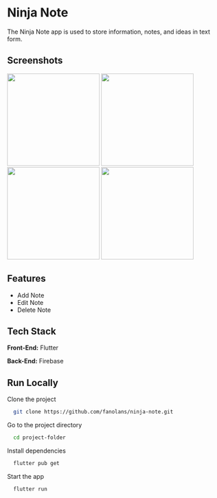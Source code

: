 # Ninja Note

The Ninja Note app is used to store information, notes, and ideas in text form.

## Screenshots
<img src="https://github.com/fanolans/ninja-note/assets/85090127/9f49b20c-09bc-417a-92ec-8aa10c597b76" width="215">
<img src="https://github.com/fanolans/ninja-note/assets/85090127/c444ded0-392c-4270-a7e8-c730ebb8440c" width="215">
<img src="https://github.com/fanolans/ninja-note/assets/85090127/01f5ec68-ae0f-462f-aaa8-e5337d796fe2" width="215">
<img src="https://github.com/fanolans/ninja-note/assets/85090127/bab25141-12cb-4708-b5d4-8641e04615a9" width="215">

## Features

- Add Note
- Edit Note
- Delete Note

## Tech Stack

**Front-End:** Flutter

**Back-End:** Firebase

## Run Locally

Clone the project

```bash
  git clone https://github.com/fanolans/ninja-note.git
```

Go to the project directory

```bash
  cd project-folder
```

Install dependencies

```bash
  flutter pub get
```

Start the app

```bash
  flutter run
```

